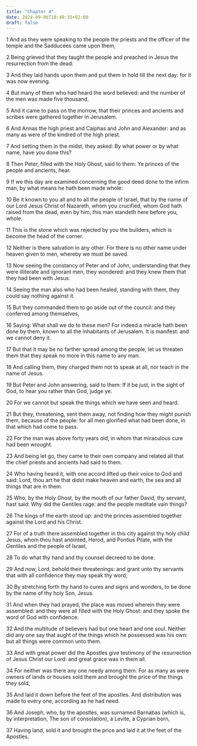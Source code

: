 ```yaml
---
title: "Chapter 4"
date: 2024-09-06T18:40:35+02:00
draft: false
---
```




1 And as they were speaking to the people the priests and the officer of the temple and the Sadducees came upon them,

2 Being grieved that they taught the people and preached in Jesus the resurrection from the dead:

3 And they laid hands upon them and put them in hold till the next day: for it was now evening.

4 But many of them who had heard the word believed: and the number of the men was made five thousand.

5 And it came to pass on the morrow, that their princes and ancients and scribes were gathered together in Jerusalem.

6 And Annas the high priest and Caiphas and John and Alexander: and as many as were of the kindred of the high priest.

7 And setting them in the midst, they asked: By what power or by what name, have you done this?

8 Then Peter, filled with the Holy Ghost, said to them: Ye princes of the people and ancients, hear.

9 If we this day are examined concerning the good deed done to the infirm man, by what means he hath been made whole:

10 Be it known to you all and to all the people of Israel, that by the name of our Lord Jesus Christ of Nazareth, whom you crucified, whom God hath raised from the dead, even by him, this man standeth here before you, whole.

11 This is the stone which was rejected by you the builders, which is become the head of the corner.

12 Neither is there salvation in any other. For there is no other name under heaven given to men, whereby we must be saved.

13 Now seeing the constancy of Peter and of John, understanding that they were illiterate and ignorant men, they wondered: and they knew them that they had been with Jesus.

14 Seeing the man also who had been healed, standing with them, they could say nothing against it.

15 But they commanded them to go aside out of the council: and they conferred among themselves,

16 Saying: What shall we do to these men? For indeed a miracle hath been done by them, known to all the inhabitants of Jerusalem. It is manifest: and we cannot deny it.

17 But that it may be no farther spread among the people, let us threaten them that they speak no more in this name to any man.

18 And calling them, they charged them not to speak at all, nor teach in the name of Jesus.

19 But Peter and John answering, said to them: If it be just, in the sight of God, to hear you rather than God, judge ye.

20 For we cannot but speak the things which we have seen and heard.

21 But they, threatening, sent them away, not finding how they might punish them, because of the people: for all men glorified what had been done, in that which had come to pass.

22 For the man was above forty years old, in whom that miraculous cure had been wrought.

23 And being let go, they came to their own company and related all that the chief priests and ancients had said to them.

24 Who having heard it, with one accord lifted up their voice to God and said: Lord, thou art he that didst make heaven and earth, the sea and all things that are in them.

25 Who, by the Holy Ghost, by the mouth of our father David, thy servant, hast said: Why did the Gentiles rage: and the people meditate vain things?

26 The kings of the earth stood up: and the princes assembled together against the Lord and his Christ.

27 For of a truth there assembled together in this city against thy holy child Jesus, whom thou hast anointed, Herod, and Pontius Pilate, with the Gentiles and the people of Israel,

28 To do what thy hand and thy counsel decreed to be done.

29 And now, Lord, behold their threatenings: and grant unto thy servants that with all confidence they may speak thy word,

30 By stretching forth thy hand to cures and signs and wonders, to be done by the name of thy holy Son, Jesus.

31 And when they had prayed, the place was moved wherein they were assembled: and they were all filled with the Holy Ghost: and they spoke the word of God with confidence.

32 And the multitude of believers had but one heart and one soul. Neither did any one say that aught of the things which he possessed was his own: but all things were common unto them.

33 And with great power did the Apostles give testimony of the resurrection of Jesus Christ our Lord: and great grace was in them all.

34 For neither was there any one needy among them. For as many as were owners of lands or houses sold them and brought the price of the things they sold,

35 And laid it down before the feet of the apostles. And distribution was made to every one, according as he had need.

36 And Joseph, who, by the apostles, was surnamed Barnabas (which is, by interpretation, The son of consolation), a Levite, a Cyprian born,

37 Having land, sold it and brought the price and laid it at the feet of the Apostles.

